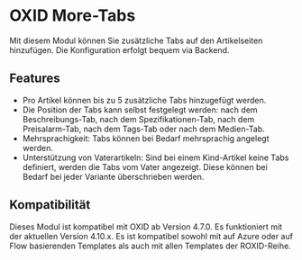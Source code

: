 # OXID More-Tabs

Mit diesem Modul können Sie zusätzliche Tabs auf den Artikelseiten hinzufügen. Die Konfiguration erfolgt bequem via Backend.

## Features

* Pro Artikel können bis zu 5 zusätzliche Tabs hinzugefügt werden.
* Die Position der Tabs kann selbst festgelegt werden: nach dem Beschreibungs-Tab, nach dem Spezifikationen-Tab, nach dem Preisalarm-Tab, nach dem Tags-Tab oder nach dem Medien-Tab.
* Mehrsprachigkeit: Tabs können bei Bedarf mehrsprachig angelegt werden.
* Unterstützung von Vaterartikeln: Sind bei einem Kind-Artikel keine Tabs definiert, werden die Tabs vom Vater angezeigt. Diese können bei Bedarf bei jeder Variante überschrieben werden.

## Kompatibilität

Dieses Modul ist kompatibel mit OXID ab Version 4.7.0. Es funktioniert mit der aktuellen Version 4.10.x. Es ist kompatibel sowohl mit auf Azure oder auf Flow basierenden Templates als auch mit allen Templates der ROXID-Reihe.

